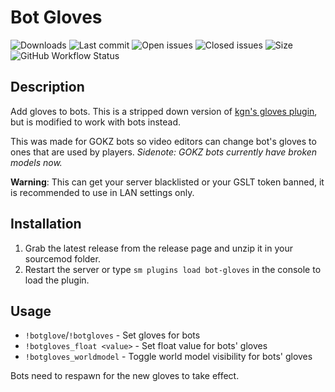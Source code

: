 # Bot Gloves

![Downloads](https://img.shields.io/github/downloads/zer0k-z/bot-gloves/total?style=flat-square) ![Last commit](https://img.shields.io/github/last-commit/zer0k-z/bot-gloves?style=flat-square) ![Open issues](https://img.shields.io/github/issues/zer0k-z/bot-gloves?style=flat-square) ![Closed issues](https://img.shields.io/github/issues-closed/zer0k-z/bot-gloves?style=flat-square) ![Size](https://img.shields.io/github/repo-size/zer0k-z/bot-gloves?style=flat-square) ![GitHub Workflow Status](https://img.shields.io/github/workflow/status/zer0k-z/bot-gloves/Compile%20with%20SourceMod?style=flat-square)

## Description ##
Add gloves to bots. This is a stripped down version of [kgn's gloves plugin](https://github.com/kgns/gloves), but is modified to work with bots instead.

This was made for GOKZ bots so video editors can change bot's gloves to ones that are used by players. 
*Sidenote: GOKZ bots currently have broken models now.*

**Warning**: This can get your server blacklisted or your GSLT token banned, it is recommended to use in LAN settings only.

## Installation ##
1. Grab the latest release from the release page and unzip it in your sourcemod folder.
2. Restart the server or type `sm plugins load bot-gloves` in the console to load the plugin.

## Usage ##
- ``!botglove``/``!botgloves`` - Set gloves for bots
- ``!botgloves_float <value>`` - Set float value for bots' gloves
- ``!botgloves_worldmodel`` - Toggle world model visibility for bots' gloves

Bots need to respawn for the new gloves to take effect.

